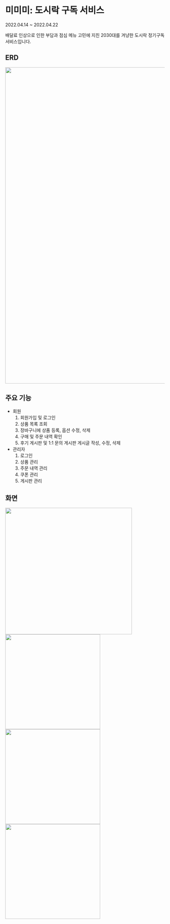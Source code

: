 # 미미미: 도시락 구독 서비스

2022.04.14 ~ 2022.04.22

배달료 인상으로 인한 부담과 점심 메뉴 고민에 지친 2030대를 겨냥한 도시락 정기구독 서비스입니다.

## ERD

<img src="https://user-images.githubusercontent.com/71698417/169643027-9fb5d9d7-3fa2-4992-bb98-43a340b2b7a5.png" width="1000">


## 주요 기능

- 회원
    1. 회원가입 및 로그인
    2. 상품 목록 조회
    3. 장바구니에 상품 등록, 옵션 수정, 삭제
    4. 구매 및 주문 내역 확인
    5. 후기 게시판 및 1:1 문의 게시판 게시글 작성, 수정, 삭제
- 관리자
    1. 로그인
    2. 상품 관리
    3. 주문 내역 관리
    4. 쿠폰 관리
    5. 게시판 관리

## 화면
<img src="https://user-images.githubusercontent.com/71698417/169724748-d19ba7d0-fabb-4cfc-ba21-56eb5bb84d75.png" width="400"><img src="https://user-images.githubusercontent.com/71698417/169725080-cad8dd79-b5a7-4488-879a-9225fe693bc9.png" width="300"><img src="https://user-images.githubusercontent.com/71698417/169725126-f4564d82-236f-450a-84f1-00a933f774da.png" width="300"><img src="https://user-images.githubusercontent.com/71698417/169725720-8efd42d0-b088-4885-9a1d-43316af91a8b.png" width="300">

